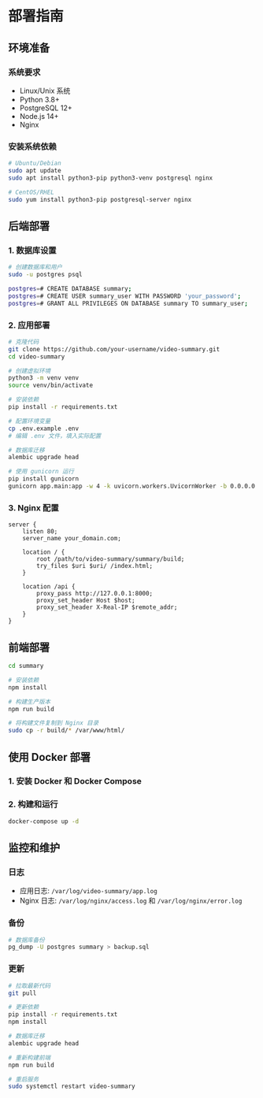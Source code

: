 # 部署指南

## 环境准备

### 系统要求

- Linux/Unix 系统
- Python 3.8+
- PostgreSQL 12+
- Node.js 14+
- Nginx

### 安装系统依赖

```bash
# Ubuntu/Debian
sudo apt update
sudo apt install python3-pip python3-venv postgresql nginx

# CentOS/RHEL
sudo yum install python3-pip postgresql-server nginx
```

## 后端部署

### 1. 数据库设置

```bash
# 创建数据库和用户
sudo -u postgres psql

postgres=# CREATE DATABASE summary;
postgres=# CREATE USER summary_user WITH PASSWORD 'your_password';
postgres=# GRANT ALL PRIVILEGES ON DATABASE summary TO summary_user;
```

### 2. 应用部署

```bash
# 克隆代码
git clone https://github.com/your-username/video-summary.git
cd video-summary

# 创建虚拟环境
python3 -m venv venv
source venv/bin/activate

# 安装依赖
pip install -r requirements.txt

# 配置环境变量
cp .env.example .env
# 编辑 .env 文件，填入实际配置

# 数据库迁移
alembic upgrade head

# 使用 gunicorn 运行
pip install gunicorn
gunicorn app.main:app -w 4 -k uvicorn.workers.UvicornWorker -b 0.0.0.0:8000
```

### 3. Nginx 配置

```nginx
server {
    listen 80;
    server_name your_domain.com;

    location / {
        root /path/to/video-summary/summary/build;
        try_files $uri $uri/ /index.html;
    }

    location /api {
        proxy_pass http://127.0.0.1:8000;
        proxy_set_header Host $host;
        proxy_set_header X-Real-IP $remote_addr;
    }
}
```

## 前端部署

```bash
cd summary

# 安装依赖
npm install

# 构建生产版本
npm run build

# 将构建文件复制到 Nginx 目录
sudo cp -r build/* /var/www/html/
```

## 使用 Docker 部署

### 1. 安装 Docker 和 Docker Compose

### 2. 构建和运行

```bash
docker-compose up -d
```

## 监控和维护

### 日志

- 应用日志: `/var/log/video-summary/app.log`
- Nginx 日志: `/var/log/nginx/access.log` 和 `/var/log/nginx/error.log`

### 备份

```bash
# 数据库备份
pg_dump -U postgres summary > backup.sql
```

### 更新

```bash
# 拉取最新代码
git pull

# 更新依赖
pip install -r requirements.txt
npm install

# 数据库迁移
alembic upgrade head

# 重新构建前端
npm run build

# 重启服务
sudo systemctl restart video-summary
```
